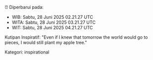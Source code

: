 ⏰ Diperbarui pada:
- WIB: Sabtu, 28 Juni 2025 02.21.27 UTC
- WITA: Sabtu, 28 Juni 2025 03.21.27 UTC
- WIT: Sabtu, 28 Juni 2025 04.21.27 UTC

Kutipan Inspiratif:
"Even if I knew that tomorrow the world would go to pieces, I would still plant my apple tree."


Kategori: inspirational

